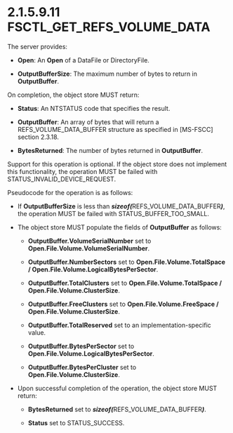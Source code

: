 <html dir="LTR" xmlns:mshelp="http://msdn.microsoft.com/mshelp" xmlns:ddue="http://ddue.schemas.microsoft.com/authoring/2003/5" xmlns:xlink="http://www.w3.org/1999/xlink" xmlns:tool="http://www.microsoft.com/tooltip">
    <head>
        <meta http-equiv="Content-Type" content="text/html; CHARSET=utf-8"></meta>
        <meta name="save" content="history"></meta>
        <title>2.1.5.9.11 FSCTL_GET_REFS_VOLUME_DATA</title>
        <xml>
            <mshelp:toctitle title="2.1.5.9.11 FSCTL_GET_REFS_VOLUME_DATA"></mshelp:toctitle>
            <mshelp:rltitle title="[MS-FSA]: FSCTL_GET_REFS_VOLUME_DATA"></mshelp:rltitle>
            <mshelp:keyword index="A" term="8a89548b-9999-4aec-9a05-396975b7b3b6"></mshelp:keyword>
            <mshelp:attr name="DCSext.ContentType" value="open specification"></mshelp:attr>
            <mshelp:attr name="AssetID" value="8a89548b-9999-4aec-9a05-396975b7b3b6"></mshelp:attr>
            <mshelp:attr name="TopicType" value="kbRef"></mshelp:attr>
            <mshelp:attr name="DCSext.Title" value="[MS-FSA]: FSCTL_GET_REFS_VOLUME_DATA" />
        </xml>
    </head>
    <body>
        <div id="header">
            <h1 class="heading">2.1.5.9.11 FSCTL_GET_REFS_VOLUME_DATA</h1>
        </div>
        <div id="mainSection">
            <div id="mainBody">
                <div id="allHistory" class="saveHistory"></div>
                <div id="sectionSection0" class="section" name="collapseableSection">
                    

<p>The server provides:</p>

<ul><li><p><span><span> 
</span></span><b>Open</b>: An <b>Open</b> of a DataFile or DirectoryFile.</p>

</li><li><p><span><span> 
</span></span><b>OutputBufferSize</b>: The maximum number of bytes to return in
<b>OutputBuffer</b>.</p>

</li></ul><p>On completion, the object store MUST return:</p>

<ul><li><p><span><span> 
</span></span><b>Status</b>: An NTSTATUS code that specifies the result.</p>

</li><li><p><span><span> 
</span></span><b>OutputBuffer</b>: An array of bytes that will return a
REFS_VOLUME_DATA_BUFFER structure as specified in <mshelp:link keywords="efbfe127-73ad-4140-9967-ec6500e66d5e" tabindex="0">[MS-FSCC]</mshelp:link>
section <mshelp:link keywords="8821cc2c-9aa7-47d8-825e-a977d221feeb" tabindex="0">2.3.18</mshelp:link>.</p>

</li><li><p><span><span> 
</span></span><b>BytesReturned</b>: The number of bytes returned in <b>OutputBuffer</b>.</p>

</li></ul><p>Support for this operation is optional. If the object store
does not implement this functionality, the operation MUST be failed with
STATUS_INVALID_DEVICE_REQUEST.</p>

<p>Pseudocode for the operation is as follows:</p>

<ul><li><p><span><span> 
</span></span>If <b>OutputBufferSize</b> is less than <b><i>sizeof(</i></b>REFS_VOLUME_DATA_BUFFER<b><i>)</i></b>,
the operation MUST be failed with STATUS_BUFFER_TOO_SMALL.</p>

</li><li><p><span><span> 
</span></span>The object store MUST populate the fields of <b>OutputBuffer</b>
as follows: </p>

<ul><li><p><span><span>  </span></span><b>OutputBuffer.VolumeSerialNumber</b>
set to <b>Open.File.Volume.VolumeSerialNumber</b>.</p>

</li><li><p><span><span>  </span></span><b>OutputBuffer.NumberSectors</b>
set to <b>Open.File.Volume.TotalSpace / Open.File.Volume.LogicalBytesPerSector</b>.</p>

</li><li><p><span><span>  </span></span><b>OutputBuffer.TotalClusters</b>
set to <b>Open.File.Volume.TotalSpace / Open.File.Volume.ClusterSize</b>.</p>

</li><li><p><span><span>  </span></span><b>OutputBuffer.FreeClusters</b>
set to <b>Open.File.Volume.FreeSpace / Open.File.Volume.ClusterSize</b>.</p>

</li><li><p><span><span>  </span></span><b>OutputBuffer.TotalReserved</b>
set to an implementation-specific value.</p>

</li><li><p><span><span>  </span></span><b>OutputBuffer.BytesPerSector</b>
set to <b>Open.File.Volume.LogicalBytesPerSector</b>.</p>

</li><li><p><span><span>  </span></span><b>OutputBuffer.BytesPerCluster</b>
set to <b>Open.File.Volume.ClusterSize</b>.</p>

</li></ul></li><li><p><span><span> 
</span></span>Upon successful completion of the operation, the object store
MUST return:</p>

<ul><li><p><span><span>  </span></span><b>BytesReturned</b>
set to <b><i>sizeof(</i></b>REFS_VOLUME_DATA_BUFFER<b><i>)</i></b>.</p>

</li><li><p><span><span>  </span></span><b>Status</b>
set to STATUS_SUCCESS.</p>

</li></ul></li></ul>
                </div>
            </div>
        </div>
    </body>
</html>